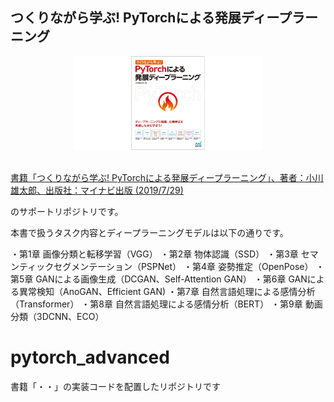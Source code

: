 ## つくりながら学ぶ! PyTorchによる発展ディープラーニング

<div align="center">
<img src="./etc/pytorch_advanced.png" alt="PyTorchによる発展ディープラーニング" title="PyTorchによる発展ディープラーニング" width=60%>
</div>

<br>

[書籍「つくりながら学ぶ! PyTorchによる発展ディープラーニング」、著者：小川雄太郎、出版社：マイナビ出版 (2019/7/29) ](https://www.amazon.co.jp/dp/4839970254/)

のサポートリポジトリです。


本書で扱うタスク内容とディープラーニングモデルは以下の通りです。

・第1章 画像分類と転移学習（VGG）
・第2章 物体認識（SSD）
・第3章 セマンティックセグメンテーション（PSPNet）
・第4章 姿勢推定（OpenPose）
・第5章 GANによる画像生成（DCGAN、Self-Attention GAN）
・第6章 GANによる異常検知（AnoGAN、Efficient GAN)
・第7章 自然言語処理による感情分析（Transformer）
・第8章 自然言語処理による感情分析（BERT）
・第9章 動画分類（3DCNN、ECO）

# pytorch_advanced
書籍「・・」の実装コードを配置したリポジトリです
